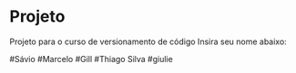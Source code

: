 # Projeto
Projeto para o curso de versionamento de código
Insira seu nome abaixo:

#Sávio
#Marcelo
#Gill
#Thiago Silva
#giulie
